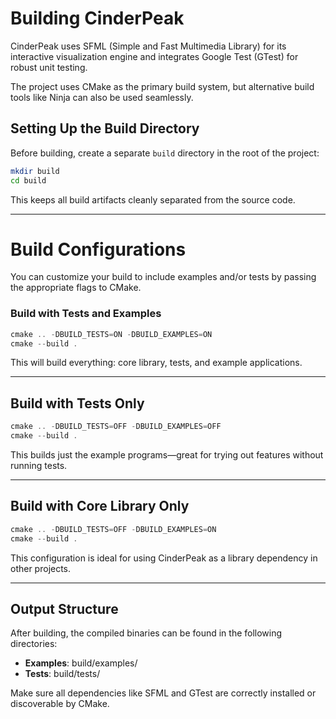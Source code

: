 # Building CinderPeak

CinderPeak uses SFML (Simple and Fast Multimedia Library) for its interactive visualization engine and integrates Google Test (GTest) for robust unit testing.

The project uses CMake as the primary build system, but alternative build tools like Ninja can also be used seamlessly.


## Setting Up the Build Directory

Before building, create a separate ``build`` directory in the root of the project:
```sh
mkdir build
cd build
```

This keeps all build artifacts cleanly separated from the source code.

---

# Build Configurations

You can customize your build to include examples and/or tests by passing the appropriate flags to CMake.

### Build with Tests and Examples

```js
cmake .. -DBUILD_TESTS=ON -DBUILD_EXAMPLES=ON
cmake --build .
```

This will build everything: core library, tests, and example applications.

---



## Build with Tests Only

```js
cmake .. -DBUILD_TESTS=OFF -DBUILD_EXAMPLES=OFF
cmake --build .
```

This builds just the example programs—great for trying out features without running tests.

---

## Build with Core Library Only

```js
cmake .. -DBUILD_TESTS=OFF -DBUILD_EXAMPLES=ON
cmake --build .
```

This configuration is ideal for using CinderPeak as a library dependency in other projects.

---

## Output Structure

After building, the compiled binaries can be found in the following directories:
- **Examples**: build/examples/
- **Tests**: build/tests/

Make sure all dependencies like SFML and GTest are correctly installed or discoverable by CMake.